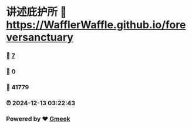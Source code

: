# 讲述庇护所 :link: https://WafflerWaffle.github.io/foreversanctuary 
### :page_facing_up: [7](https://WafflerWaffle.github.io/foreversanctuary/tag.html) 
### :speech_balloon: 0 
### :hibiscus: 41779 
### :alarm_clock: 2024-12-13 03:22:43 
### Powered by :heart: [Gmeek](https://github.com/Meekdai/Gmeek)

